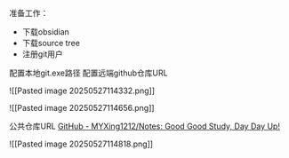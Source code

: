 准备工作：
- 下载obsidian
- 下载source tree
- 注册git用户

配置本地git.exe路径
配置远端github仓库URL




![[Pasted image 20250527114332.png]]

![[Pasted image 20250527114656.png]]

公共仓库URL
[GitHub - MYXing1212/Notes: Good Good Study, Day Day Up!](https://github.com/MYXing1212/Notes)

![[Pasted image 20250527114818.png]]